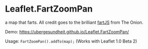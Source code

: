 # Leaflet.FartZoomPan
a map that farts. All credit goes to the brilliant [fartJS](https://github.com/theonion/fartscroll.js) from The Onion.

Demo:
https://ubergesundheit.github.io/Leaflet.FartZoomPan/

Usage:
`FartZoomPan().addTo(map);`
(Works with Leaflet 1.0 Beta 2)
